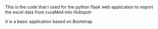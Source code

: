 This is the code that I used for the python flask web application to import the excel data from curaMed into Hubspot- 

It is a basic application based on Bootstrap


